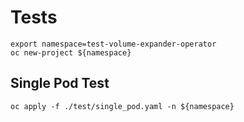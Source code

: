 # Tests

```shell
export namespace=test-volume-expander-operator
oc new-project ${namespace}
```

## Single Pod Test

```shell
oc apply -f ./test/single_pod.yaml -n ${namespace}
```